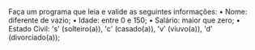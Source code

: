 Faça um programa que leia e valide as seguintes informações:
• Nome: diferente de vazio;
• Idade: entre 0 e 150;
• Salário: maior que zero;
• Estado Civil: 's' (solteiro(a)), 'c' (casado(a)), 'v' (viuvo(a)), 'd' (divorciado(a));